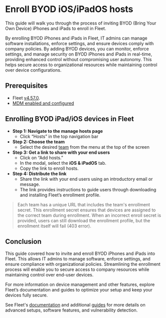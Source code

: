 # Enroll BYOD iOS/iPadOS hosts

This guide will walk you through the process of inviting BYOD (Bring Your Own Device) iPhones and iPads to enroll in Fleet.

By enrolling BYOD iPhones and iPads in Fleet, IT admins can manage software installations, enforce settings, and ensure devices comply with company policies. By adding BYOD devices, you can monitor, enforce settings, and manage security on BYOD iPhones and iPads in real-time, providing enhanced control without compromising user autonomy. This helps secure access to organizational resources while maintaining control over device configurations.

## Prerequisites

* Fleet [v4.57.0](https://github.com/fleetdm/fleet/releases/tag/fleet-v4.57.0).
* [MDM enabled and configured](https://fleetdm.com/guides/macos-mdm-setup)

## Enrolling BYOD iPad/iOS devices in Fleet

* **Step 1: Navigate to the manage hosts page**
    * Click “Hosts” in the top navigation bar
* **Step 2: Choose the team**
    * Select the desired [team](https://fleetdm.com/guides/teams) from the menu at the top of the screen
* **Step 3: Get a link to share with your end users**
    * Click on “Add hosts.”
    * In the modal, select the **iOS & iPadOS** tab.
    * Copy the link to enroll hosts.
* **Step 4: Distribute the link**
    * Share the link with your end users using an introductory email or message.
    * The link provides instructions to guide users through downloading and installing Fleet’s enrollment profile.

> Each team has a unique URL that includes the team's enrollment secret. This enrollment secret ensures that devices are assigned to the correct team during enrollment. When an incorrect enroll secret is provided, users can still download the enrollment profile, but the enrollment itself will fail (403 error).

## Conclusion

This guide covered how to invite and enroll BYOD iPhones and iPads into Fleet. This allows IT admins to manage software, enforce settings, and ensure compliance with organizational policies. Streamlining the enrollment process will enable you to secure access to company resources while maintaining control over end-user devices.

For more information on device management and other features, explore Fleet’s documentation and guides to optimize your setup and keep your devices fully secure.

See Fleet's [documentation](https://fleetdm.com/docs/using-fleet) and additional [guides](https://fleetdm.com/guides) for more details on advanced setups, software features, and vulnerability detection.


<meta name="articleTitle" value="Enrolling BYOD iPad/iOS devices in Fleet">
<meta name="authorFullName" value="Roberto Dip">
<meta name="authorGitHubUsername" value="roperzh">
<meta name="category" value="guides">
<meta name="publishedOn" value="2024-09-20">
<meta name="description" value="This guide will walk you through the process of inviting BYOD iPhones and iPads to enroll in Fleet.">
